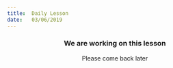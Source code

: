 ```yaml
---
title:  Daily Lesson
date:   03/06/2019
---
```


### <center>We are working on this lesson</center>
<center>Please come back later</center>